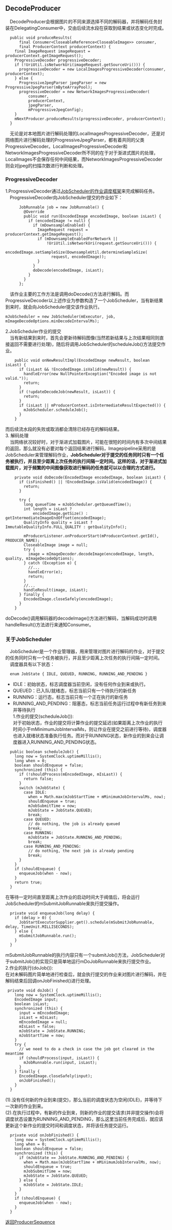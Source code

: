 ## DecodeProducer
&#8195;DecodeProducer会根据图片的不同来源选择不同的解码器，并将解码任务封装在DelegatingConsumer中，交由后续流水段在获取到结果或状态变化时完成。
```
  public void produceResults(
      final Consumer<CloseableReference<CloseableImage>> consumer,
      final ProducerContext producerContext) {
    final ImageRequest imageRequest = producerContext.getImageRequest();
    ProgressiveDecoder progressiveDecoder;
    if (!UriUtil.isNetworkUri(imageRequest.getSourceUri())) {
      progressiveDecoder = new LocalImagesProgressiveDecoder(consumer, producerContext);
    } else {
      ProgressiveJpegParser jpegParser = new ProgressiveJpegParser(mByteArrayPool);
      progressiveDecoder = new NetworkImagesProgressiveDecoder(
          consumer,
          producerContext,
          jpegParser,
          mProgressiveJpegConfig);
    }
    mNextProducer.produceResults(progressiveDecoder, producerContext);
  }
```
&#8195;无论是对本地图片进行解码处理的LocalImagesProgressiveDecoder，还是对网络图片进行解码处理的ProgressiveJpegParser，都有着共同的父类ProgressiveDecoder。LocalImagesProgressiveDecoder和NetworkImagesProgressiveDecoder所不同的在于对于渐进式图片的处理，LocalImages不会保存任何中间结果，而NetworkImagesProgressiveDecoder则会对jpeg的扫描次数进行判断和处理。   
### ProgressiveDecoder
1.ProgressiveDecoder通过[JobScheduler的作业调度框架](https://github.com/icemoonlol/fresco-research-stuff/tree/master/main-stuff/imagepipeline_research-stuff/JobScheduler.md)来完成解码任务。   
&#8195;ProgressiveDecoder向JobScheduler提交的作业如下：
```
      JobRunnable job = new JobRunnable() {
        @Override
        public void run(EncodedImage encodedImage, boolean isLast) {
          if (encodedImage != null) {
            if (mDownsampleEnabled) {
              ImageRequest request = producerContext.getImageRequest();
              if (mDownsampleEnabledForNetwork ||
                  !UriUtil.isNetworkUri(request.getSourceUri())) {
                encodedImage.setSampleSize(DownsampleUtil.determineSampleSize(
                    request, encodedImage));
              }
            }
            doDecode(encodedImage, isLast);
          }
        }
      };
```
&#8195;该作业主要的工作方法是调用doDecode()方法进行解码。而ProgressiveDecoder以上述作业为参数构造了一个JobScheduler，当有新结果到来时，就会向JobScheduler提交该作业执行。
```
mJobScheduler = new JobScheduler(mExecutor, job, mImageDecodeOptions.minDecodeIntervalMs);
```
2.JobScheduler作业的提交   
&#8195;当有新结果到来时，首先会更新待解码图像(当然若新结果与上次结果相同则直接返回不需要进行处理)，随后将调用JobScheduler的scheduleJob()方法提交作业。
```
    public void onNewResultImpl(EncodedImage newResult, boolean isLast) {
      if (isLast && !EncodedImage.isValid(newResult)) {
        handleError(new NullPointerException("Encoded image is not valid."));
        return;
      }
      if (!updateDecodeJob(newResult, isLast)) {
        return;
      }
      if (isLast || mProducerContext.isIntermediateResultExpected()) {
        mJobScheduler.scheduleJob();
      }
    }
```
而后续流水段的失败或取消都会清除已经存在的解码结果。   
3. 解码处理   
&#8195;当网络状况较好时，对于渐进式加载图片，可能在很短的时间内有多次中间结果的返回，那么就没有必要对每个返回结果进行解码，Imagepipeline采用的是JobScheduler来管理解码作业，**JobScheduler对于提交的任务同时只有一个任务被执行，并且至少距离上次任务的执行间隔一定时间。这样的话，对于渐进式加载图片，对于频繁的中间图像获取进行解码的任务就可以以合理的方式进行。**
```
    private void doDecode(EncodedImage encodedImage, boolean isLast) {
      if (isFinished() || !EncodedImage.isValid(encodedImage)) {
        return;
      }

      try {
        long queueTime = mJobScheduler.getQueuedTime();
        int length = isLast ?
            encodedImage.getSize() : getIntermediateImageEndOffset(encodedImage);
        QualityInfo quality = isLast ? ImmutableQualityInfo.FULL_QUALITY : getQualityInfo();

        mProducerListener.onProducerStart(mProducerContext.getId(), PRODUCER_NAME);
        CloseableImage image = null;
        try {
          image = mImageDecoder.decodeImage(encodedImage, length, quality, mImageDecodeOptions);
        } catch (Exception e) {
          //...
          handleError(e);
          return;
        }
        //...
        handleResult(image, isLast);
      } finally {
        EncodedImage.closeSafely(encodedImage);
      }
    }
```
doDecode()调用解码器的decodeImage()方法进行解码，当解码成功时调用handleResult()方法进行来通知Consumer。

### 关于JobScheduler
&#8195;JobScheduler是一个作业管理器，用来管理对图片进行解码的作业，对于提交的任务同时只有一个任务被执行，并且至少距离上次任务的执行间隔一定时间。   
&#8195;调度器具有以下状态：
```
  enum JobState { IDLE, QUEUED, RUNNING, RUNNING_AND_PENDING }   
```
- IDLE：初始状态，标志调度器当前空闲，没有任何作业到来或执行。
- QUEUED：已入队/就绪态，标志当前只有一个待执行的新任务
- RUNNING：运行态，标志当前只有一个正在执行的新任务
- RUNNING_AND_PENDING：阻塞态，标志当前任务运行过程中有新任务到来并等待执行   
1.作业的提交(scheduleJob()):   
对于初始状态，作业的提交将计算作业的提交延迟(如果距离上次作业的执行时间小于mMinimumJobIntervalMs，则让作业在提交之前进行等待)，调度器也进入就绪状态准备执行任务。而对于RUNNING状态，新作业的到来会让调度器进入RUNNING_AND_PENDING状态。
```
  public boolean scheduleJob() {
    long now = SystemClock.uptimeMillis();
    long when = 0;
    boolean shouldEnqueue = false;
    synchronized (this) {
      if (!shouldProcess(mEncodedImage, mIsLast)) {
        return false;
      }
      switch (mJobState) {
        case IDLE:
          when = Math.max(mJobStartTime + mMinimumJobIntervalMs, now);
          shouldEnqueue = true;
          mJobSubmitTime = now;
          mJobState = JobState.QUEUED;
          break;
        case QUEUED:
          // do nothing, the job is already queued
          break;
        case RUNNING:
          mJobState = JobState.RUNNING_AND_PENDING;
          break;
        case RUNNING_AND_PENDING:
          // do nothing, the next job is already pending
          break;
      }
    }
    if (shouldEnqueue) {
      enqueueJob(when - now);
    }
    return true;
  }
```
在等待一定时间直至距离上次作业的启动时间大于阀值后，将会运行JobScheduler的mSubmitJobRunnable来执行提交操作。
```
  private void enqueueJob(long delay) {
    if (delay > 0) {
      JobStartExecutorSupplier.get().schedule(mSubmitJobRunnable, delay, TimeUnit.MILLISECONDS);
    } else {
      mSubmitJobRunnable.run();
    }
  }
```
mSubmitJobRunnable的执行内容只有一个submitJob()方法，JobScheduler对于submitJob()的实现只是简单地运行mDoJobRunnable来执行提交作业。   
2.作业的执行(doJob()):   
在对未解码图片简单地进行检查后，就会执行提交的作业来对图片进行解码，并在解码结束后回调onJobFinished()进行处理。
```
 private void doJob() {
    long now = SystemClock.uptimeMillis();
    EncodedImage input;
    boolean isLast;
    synchronized (this) {
      input = mEncodedImage;
      isLast = mIsLast;
      mEncodedImage = null;
      mIsLast = false;
      mJobState = JobState.RUNNING;
      mJobStartTime = now;
    }
    try {
      // we need to do a check in case the job got cleared in the meantime
      if (shouldProcess(input, isLast)) {
        mJobRunnable.run(input, isLast);
      }
    } finally {
      EncodedImage.closeSafely(input);
      onJobFinished();
    }
  }
```
(1).没有任何新的作业到来(提交)，那么当前的调度状态为空闲(IDLE)，并等待下一次新的作业到来。   
(2).在执行过程中，有新的作业到来，则新的作业的提交请求(并非提交操作)会将调度状态设置为RUNNING_AND_PENDING，那么这里当前任务完成后，就应该更新这个新作业的提交时间和调度状态，并将该任务提交运行。
```
  private void onJobFinished() {
    long now = SystemClock.uptimeMillis();
    long when = 0;
    boolean shouldEnqueue = false;
    synchronized (this) {
      if (mJobState == JobState.RUNNING_AND_PENDING) {
        when = Math.max(mJobStartTime + mMinimumJobIntervalMs, now);
        shouldEnqueue = true;
        mJobSubmitTime = now;
        mJobState = JobState.QUEUED;
      } else {
        mJobState = JobState.IDLE;
      }
    }
    if (shouldEnqueue) {
      enqueueJob(when - now);
    }
  }
```

[返回ProducerSequence](https://github.com/icemoonlol/fresco-research-stuff/blob/master/main-stuff/imagepipeline/producer_sequence.md)
